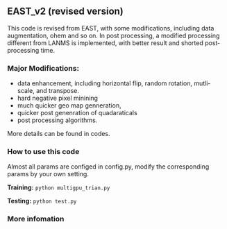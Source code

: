 ## EAST_v2 (revised version)
This code is revised from EAST, with some modifications, including data augmentation, ohem and so on. In post processing, a modified processing different from LANMS is implemented, 
with better result and shorted post-processing time. 

### Major Modifications:
- data enhancement, including horizontal flip, random rotation, mutli-scale, and transpose. 
- hard negative pixel minining
- much quicker geo map genneration, 
- quicker post genenration of quadaraticals
- post processing algorithms.
 
More details can be found in codes.

### How to use this code 
Almost all params are configed in config.py, modify the corresponding params by your own setting.

 **Training:**
 ```python multigpu_trian.py```

**Testing:** 
````python test.py````
 
### More infomation


